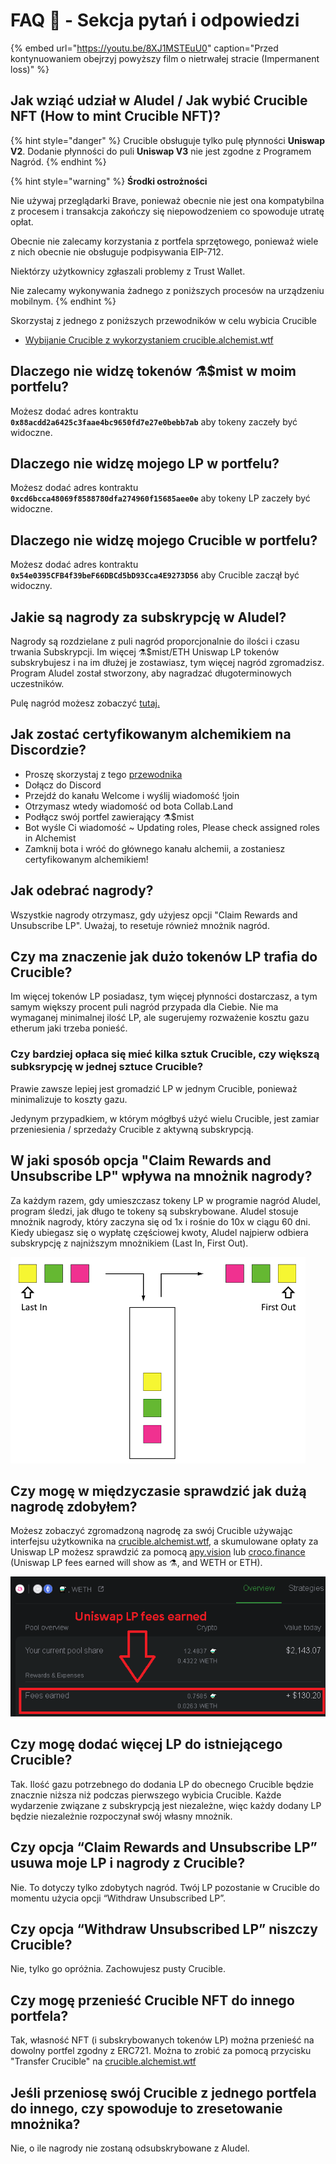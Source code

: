 # FAQ 📖 - Sekcja pytań i odpowiedzi

{% embed url="https://youtu.be/8XJ1MSTEuU0" caption="Przed kontynuowaniem obejrzyj powyższy film o nietrwałej stracie \(Impermanent loss\)" %}

## **Jak wziąć udział w Aludel / Jak wybić Crucible NFT \(How to mint Crucible NFT\)?**

{% hint style="danger" %}
Crucible obsługuje tylko pulę płynności **Uniswap V2**. Dodanie płynności do puli **Uniswap V3** nie jest zgodne z Programem Nagród.
{% endhint %}

{% hint style="warning" %}
**Środki ostrożności**

Nie używaj przeglądarki Brave, ponieważ obecnie nie jest ona kompatybilna z procesem i transakcja zakończy się niepowodzeniem co spowoduje utratę opłat.

Obecnie nie zalecamy korzystania z portfela sprzętowego, ponieważ wiele z nich obecnie nie obsługuje podpisywania EIP-712.

Niektórzy użytkownicy zgłaszali problemy z Trust Wallet.

Nie zalecamy wykonywania żadnego z poniższych procesów na urządzeniu mobilnym.
{% endhint %}



Skorzystaj z jednego z poniższych przewodników w celu wybicia Crucible

* [Wybijanie Crucible z wykorzystaniem crucible.alchemist.wtf](guides-crucible.alchemist.wtf/)

## **Dlaczego nie widzę tokenów ⚗️$mist w moim portfelu?**

Możesz dodać adres kontraktu **`0x88acdd2a6425c3faae4bc9650fd7e27e0bebb7ab`** aby tokeny zaczeły być widoczne.

## **Dlaczego nie widzę mojego LP w portfelu?**

Możesz dodać adres kontraktu **`0xcd6bcca48069f8588780dfa274960f15685aee0e`** aby tokeny LP zaczeły być widoczne.

## **Dlaczego nie widzę mojego Crucible w portfelu?**

Możesz dodać adres kontraktu **`0x54e0395CFB4f39beF66DBCd5bD93Cca4E9273D56`** aby Crucible zaczął być widoczny.

## **Jakie są nagrody za subskrypcję w Aludel?**

Nagrody są rozdzielane z puli nagród proporcjonalnie do ilości i czasu trwania Subskrypcji. Im więcej ⚗️$mist/ETH Uniswap LP tokenów subskrybujesz i na im dłużej je zostawiasz, tym więcej nagród zgromadzisz. Program Aludel został stworzony, aby nagradzać długoterminowych uczestników.

Pulę nagród możesz zobaczyć [tutaj.](https://etherscan.io/address/0x04108d6e9a51bec5170f8fd953a156cf754ba541)

## **Jak zostać certyfikowanym alchemikiem na Discordzie?**

* Proszę skorzystaj z tego [przewodnika](how-to-become-a-certified-alchemist-on-discord.md)
* Dołącz do Discord
* Przejdź do kanału Welcome i wyślij wiadomość !join
* Otrzymasz wtedy wiadomość od bota Collab.Land 
* Podłącz swój portfel zawierający ⚗️$mist 
* Bot wyśle Ci wiadomość ~ Updating roles, Please check assigned roles in Alchemist
* Zamknij bota i wróć do głównego kanału alchemii, a zostaniesz certyfikowanym alchemikiem!

## **Jak odebrać nagrody?**

Wszystkie nagrody otrzymasz, gdy użyjesz opcji "Claim Rewards and Unsubscribe LP". Uważaj, to resetuje również mnożnik nagród.

## **Czy ma znaczenie jak dużo tokenów LP trafia do Crucible?**

Im więcej tokenów LP posiadasz, tym więcej płynności dostarczasz, a tym samym większy procent puli nagród przypada dla Ciebie. Nie ma wymaganej minimalnej ilość LP, ale sugerujemy rozważenie kosztu gazu etherum jaki trzeba ponieść.

### **Czy bardziej opłaca się mieć kilka sztuk Crucible, czy większą subksrypcję w jednej sztuce Crucible?**

Prawie zawsze lepiej jest gromadzić LP w jednym Crucible, ponieważ minimalizuje to koszty gazu.

Jedynym przypadkiem, w którym mógłbyś użyć wielu Crucible, jest zamiar przeniesienia / sprzedaży Crucible z aktywną subskrypcją.

## **W jaki sposób opcja "Claim Rewards and Unsubscribe LP" wpływa na mnożnik nagrody?**

Za każdym razem, gdy umieszczasz tokeny LP w programie nagród Aludel, program śledzi, jak długo te tokeny są subskrybowane. Aludel stosuje mnożnik nagrody, który zaczyna się od 1x i rośnie do 10x w ciągu 60 dni. Kiedy ubiegasz się o wypłatę częściowej kwoty, Aludel najpierw odbiera subskrypcję z najniższym mnożnikiem \(Last In, First Out\).

![](../.gitbook/assets/untitled%20%281%29.png)

## **Czy mogę w międzyczasie sprawdzić jak dużą nagrodę zdobyłem?**

Możesz zobaczyć zgromadzoną nagrodę za swój Crucible używając interfejsu użytkownika na [crucible.alchemist.wtf](https://crucible.alchemist.wtf/), a skumulowane opłaty za Uniswap LP możesz sprawdzić za pomocą [apy.vision](https://apy.vision/) lub [croco.finance](https://croco.finance/) \(Uniswap LP fees earned will show as ⚗️, and WETH or ETH\).

![croco.finance](../.gitbook/assets/untitled.png)

## **Czy mogę dodać więcej LP do istniejącego Crucible?**

Tak. Ilość gazu potrzebnego do dodania LP do obecnego Crucible będzie znacznie niższa niż podczas pierwszego wybicia Crucible. Każde wydarzenie związane z subskrypcją jest niezależne, więc każdy dodany LP będzie niezależnie rozpoczynał swój własny mnożnik.

## **Czy opcja “Claim Rewards and Unsubscribe LP” usuwa moje LP i nagrody z Crucible?**

Nie. To dotyczy tylko zdobytych nagród. Twój LP pozostanie w Crucible do momentu użycia opcji “Withdraw Unsubscribed LP”.

## **Czy opcja “Withdraw Unsubscribed LP” niszczy Crucible?**

Nie, tylko go opróżnia. Zachowujesz pusty Crucible.

## **Czy mogę przenieść Crucible NFT do innego portfela?**

Tak, własność NFT \(i subskrybowanych tokenów LP\) można przenieść na dowolny portfel zgodny z ERC721. Można to zrobić za pomocą przycisku "Transfer Crucible" na [crucible.alchemist.wtf](https://crucible.alchemist.wtf/)

## **Jeśli przeniosę swój Crucible z jednego portfela do innego, czy spowoduje to zresetowanie mnożnika?**

Nie, o ile nagrody nie zostaną odsubskrybowane z Aludel.

